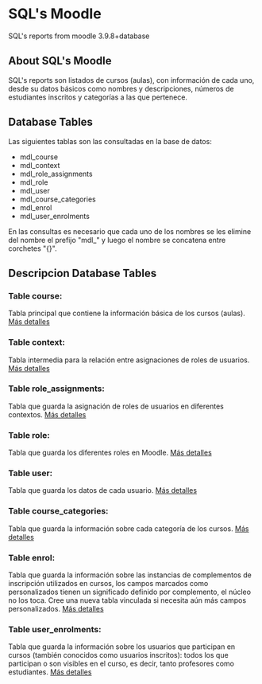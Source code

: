 # SQL's Moodle
SQL's reports from moodle 3.9.8+database

## About SQL's Moodle

SQL's reports son listados de cursos (aulas), con información de cada uno, desde su datos básicos como nombres y descripciones, números de estudiantes inscritos y categorías a las que pertenece.

## Database Tables

Las siguientes tablas son las consultadas en la base de datos:

- mdl_course
- mdl_context
- mdl_role_assignments
- mdl_role
- mdl_user
- mdl_course_categories
- mdl_enrol
- mdl_user_enrolments

En las consultas es necesario que cada uno de los nombres se les elimine del nombre el prefijo "mdl_" y luego el nombre se concatena entre corchetes "{}".

## Descripcion Database Tables

### **Table course:**
Tabla principal que contiene la información básica de los cursos (aulas).
[Más detalles](https://moodleschema.zoola.io/tables/course.html)

### **Table context:**
Tabla intermedia para la relación entre asignaciones de roles de usuarios.
[Más detalles](https://moodleschema.zoola.io/tables/context.html)

### **Table role_assignments:**
Tabla que guarda la asignación de roles de usuarios en diferentes contextos.
[Más detalles](https://moodleschema.zoola.io/tables/role_assignments.html)

### **Table role:**
Tabla que guarda los diferentes roles en Moodle.
[Más detalles](https://moodleschema.zoola.io/tables/role.html)

### **Table user:**
Tabla que guarda los datos de cada usuario.
[Más detalles](https://moodleschema.zoola.io/tables/user.html)

### **Table course_categories:**
Tabla que guarda la información sobre cada categoría de los cursos.
[Más detalles](https://moodleschema.zoola.io/tables/course_categories.html)

### **Table enrol:**
Tabla que guarda la información sobre las instancias de complementos de inscripción utilizados en cursos, los campos marcados como personalizados tienen un significado definido por complemento, el núcleo no los toca. Cree una nueva tabla vinculada si necesita aún más campos personalizados.
[Más detalles](https://moodleschema.zoola.io/tables/enrol.html)

### **Table user_enrolments:**
Tabla que guarda la información sobre los usuarios que participan en cursos (también conocidos como usuarios inscritos): todos los que participan o son visibles en el curso, es decir, tanto profesores como estudiantes.
[Más detalles](https://moodleschema.zoola.io/tables/user_enrolments.html)